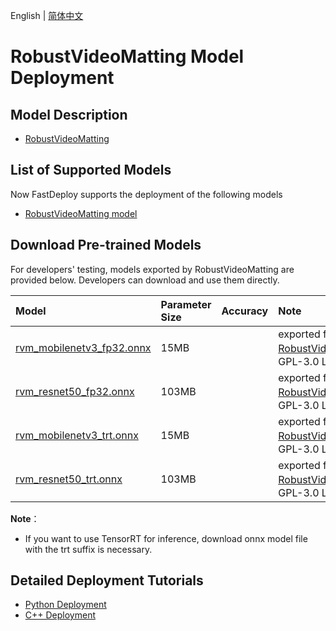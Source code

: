 English | [简体中文](README_CN.md)
# RobustVideoMatting Model Deployment

## Model Description

- [RobustVideoMatting](https://github.com/PeterL1n/RobustVideoMatting/commit/81a1093)

## List of Supported Models

Now FastDeploy supports the deployment of the following models

- [RobustVideoMatting model](https://github.com/PeterL1n/RobustVideoMatting)

## Download Pre-trained Models

For developers' testing, models exported by RobustVideoMatting are provided below. Developers can download and use them directly.

| Model                                                               | Parameter Size    | Accuracy    | Note |
|:---------------------------------------------------------------- |:----- |:----- | :------ |
| [rvm_mobilenetv3_fp32.onnx](https://bj.bcebos.com/paddlehub/fastdeploy/rvm_mobilenetv3_fp32.onnx) | 15MB ||exported from [RobustVideoMatting](https://github.com/PeterL1n/RobustVideoMatting/commit/81a1093)，GPL-3.0 License |
| [rvm_resnet50_fp32.onnx](https://bj.bcebos.com/paddlehub/fastdeploy/rvm_resnet50_fp32.onnx) | 103MB | |exported from [RobustVideoMatting](https://github.com/PeterL1n/RobustVideoMatting/commit/81a1093)，GPL-3.0 License |
| [rvm_mobilenetv3_trt.onnx](https://bj.bcebos.com/paddlehub/fastdeploy/rvm_mobilenetv3_trt.onnx) | 15MB | |exported from [RobustVideoMatting](https://github.com/PeterL1n/RobustVideoMatting/commit/81a1093)，GPL-3.0 License |
| [rvm_resnet50_trt.onnx](https://bj.bcebos.com/paddlehub/fastdeploy/rvm_resnet50_trt.onnx) | 103MB | |exported from [RobustVideoMatting](https://github.com/PeterL1n/RobustVideoMatting/commit/81a1093)，GPL-3.0 License |

**Note**：
- If you want to use TensorRT for inference, download onnx model file with the trt suffix is necessary.

## Detailed Deployment Tutorials

- [Python Deployment](python)
- [C++ Deployment](cpp)
